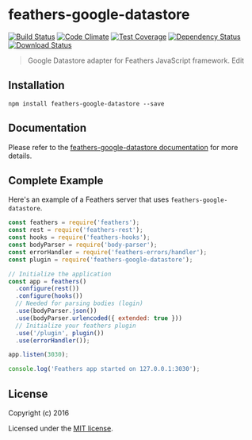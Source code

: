 # feathers-google-datastore

[![Build Status](https://travis-ci.org/thefill/feathers-google-datastore.png?branch=master)](https://travis-ci.org/thefill/feathers-google-datastore)
[![Code Climate](https://codeclimate.com/github/thefill/feathers-google-datastore/badges/gpa.svg)](https://codeclimate.com/github/thefill/feathers-google-datastore)
[![Test Coverage](https://codeclimate.com/github/thefill/feathers-google-datastore/badges/coverage.svg)](https://codeclimate.com/github/thefill/feathers-google-datastore/coverage)
[![Dependency Status](https://img.shields.io/david/thefill/feathers-google-datastore.svg?style=flat-square)](https://david-dm.org/thefill/feathers-google-datastore)
[![Download Status](https://img.shields.io/npm/dm/feathers-google-datastore.svg?style=flat-square)](https://www.npmjs.com/package/feathers-google-datastore)

> Google Datastore adapter for Feathers JavaScript framework. Edit

## Installation

```
npm install feathers-google-datastore --save
```

## Documentation

Please refer to the [feathers-google-datastore documentation](http://docs.feathersjs.com/) for more details.

## Complete Example

Here's an example of a Feathers server that uses `feathers-google-datastore`. 

```js
const feathers = require('feathers');
const rest = require('feathers-rest');
const hooks = require('feathers-hooks');
const bodyParser = require('body-parser');
const errorHandler = require('feathers-errors/handler');
const plugin = require('feathers-google-datastore');

// Initialize the application
const app = feathers()
  .configure(rest())
  .configure(hooks())
  // Needed for parsing bodies (login)
  .use(bodyParser.json())
  .use(bodyParser.urlencoded({ extended: true }))
  // Initialize your feathers plugin
  .use('/plugin', plugin())
  .use(errorHandler());

app.listen(3030);

console.log('Feathers app started on 127.0.0.1:3030');
```

## License

Copyright (c) 2016

Licensed under the [MIT license](LICENSE).
